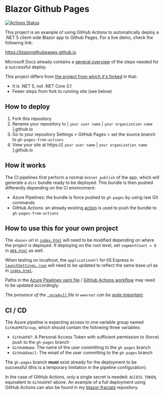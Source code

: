 # Blazor Github Pages

[![Actions Status](https://github.com/blazorgithubpages/blazorgithubpages.github.io/workflows/gh-pages/badge.svg)](https://github.com/blazorgithubpages/blazorgithubpages.github.io/actions)


This project is an example of using GitHub Actions to automatically deploy a .NET 5 client-side
Blazor app to Github Pages. For a live demo, check the following link:

https://blazorgithubpages.github.io

Microsoft Docs already contains a [general overview](https://docs.microsoft.com/en-us/aspnet/core/host-and-deploy/blazor/client-side?view=aspnetcore-5.0#github-pages)
of the steps needed for a successful deploy.


This project differs from [the project from which it's forked](https://github.com/fernandreu/blazor-pages) in that:
- It is .NET 5, not .NET Core 3.1
- Fewer steps from fork to running site (see below)

## How to deploy
1. Fork this repository
2. Rename your repository to [ `your user name` | `your organization name` ].github.io
3. Go to your repository Settings > GitHub Pages > set the source branch to `gh-pages-from-actions`
3. View your site at https://[ `your user name` | `your organization name` ].github.io

## How it works

The CI pipelines first perform a normal `dotnet publish` of the app, which will generate
a `dist` bundle ready to be deployed. This bundle is then pushed differently depending on
the CI environment:

- Azure Pipelines: the bundle is force pushed to `gh-pages` by using raw Git
commands
- GitHub Actions: an already existing [action](https://github.com/marketplace/actions/deploy-to-github-pages)
is used to push the bundle to `gh-pages-from-actions`

## How to use this for your own project

The `<base>` url in [`index.html`](src/Client/wwwroot/index.html) will need to be modified 
depending on where the project is deployed. If deploying on the root level, set 
`segmentCount = 0` in [`404.html`](src/Client/wwwroot/404.html) as well.

When testing on localhost, the `applicationUrl` for IIS Express in 
[`launchSettings.json`](src/Client/Properties/launchSettings.json) will need to be updated to 
reflect the same base url as in [`index.html`](src/Client/wwwroot/index.html).

Paths in the [Azure Pipelines yaml file](azure-pipelines.yml) / [GitHub Actions workflow](.github/workflows/gh-pages.yml)
may need to be updated accordingly.

*The presence of the [`.nojekyll`](src/Client/wwwroot/.nojekyll) file in `wwwroot` can be 
[quite important](https://help.github.com/en/articles/files-that-start-with-an-underscore-are-missing).*


## CI / CD

The Azure pipeline is expecting access to one variable group named `GitHubPATGroup`, which
should contain the following three variables:

- `GitHubPAT`: A Personal Access Token with sufficient permission to (force) push to the `gh-pages` branch
- `GitHubName`: The name of the user committing to the `gh-pages` branch
- `GitHubEmail`: The email of the user committing to the `gh-pages` branch

The `gh-pages` branch **must** exist already for the deployment to be successful (this
is a temporary limitation in the pipeline configuration).

In the case of GitHub Actions, only a single secret is needed: `ACCESS_TOKEN`, equivalent to `GitHubPAT` above. An example of a full deployment using GitHub Actions can also be found in my [blazor-fractals](https://github.com/fernandreu/blazor-fractals) repository.
